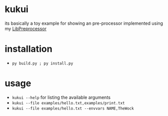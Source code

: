 # kukui

its basically a toy example for showing an pre-processor implemented using my [LibPreprocessor](https://github.com/nyyakko/LibPreprocessor)

# installation

* ``py build.py ; py install.py``

# usage

* ``kukui --help`` for listing the available arguments
* ``kukui --file examples/hello.txt,examples/print.txt``
* ``kukui --file examples/hello.txt --envvars NAME,TheWock``
